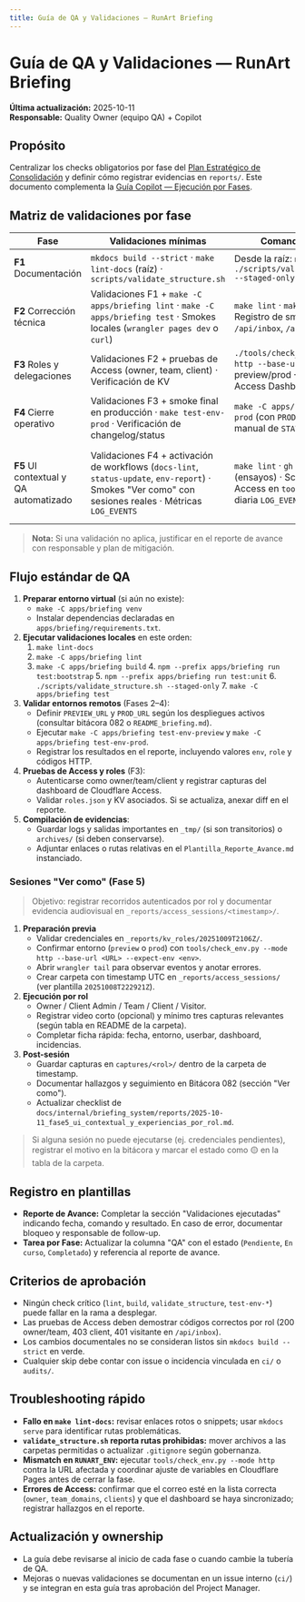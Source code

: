 ```yaml
---
title: Guía de QA y Validaciones — RunArt Briefing
---
```

# Guía de QA y Validaciones — RunArt Briefing

**Última actualización:** 2025-10-11  
**Responsable:** Quality Owner (equipo QA) + Copilot

## Propósito
Centralizar los checks obligatorios por fase del [Plan Estratégico de Consolidación](../plans/Plan_Estrategico_Consolidacion_Runart_Briefing.md) y definir cómo registrar evidencias en `reports/`. Este documento complementa la [Guía Copilot — Ejecución por Fases](./Guia_Copilot_Ejecucion_Fases.md).

## Matriz de validaciones por fase
| Fase | Validaciones mínimas | Comandos/acciones | Evidencia requerida |
| --- | --- | --- | --- |
| **F1** Documentación | `mkdocs build --strict` · `make lint-docs` (raíz) · `scripts/validate_structure.sh` | Desde la raíz: `make lint-docs` · `./scripts/validate_structure.sh --staged-only` | Log de comandos + listado de páginas afectadas en el reporte F1 |
| **F2** Corrección técnica | Validaciones F1 + `make -C apps/briefing lint` · `make -C apps/briefing test` · Smokes locales (`wrangler pages dev` o `curl`) | `make lint` · `make test` en la raíz · Registro de smokes `/api/whoami`, `/api/inbox`, `/api/decisiones` | Tabla de resultados QA con estatus por endpoint/pipeline |
| **F3** Roles y delegaciones | Validaciones F2 + pruebas de Access (owner, team, client) · Verificación de KV | `./tools/check_env.py --mode http --base-url <URL>` para preview/prod · Capturas de Access Dashboard | Capturas/logs de Access, dumps `roles.json` versionado, resultados de `check_env.py` |
| **F4** Cierre operativo | Validaciones F3 + smoke final en producción · `make test-env-prod` · Verificación de changelog/status | `make -C apps/briefing test-env-prod` (con `PROD_URL`) · Revisión manual de `STATUS.md` | Reporte final con tabla de validaciones y enlace a bitácora 082 |
| **F5** UI contextual y QA automatizado | Validaciones F4 + activación de workflows (`docs-lint`, `status-update`, `env-report`) · Smokes "Ver como" con sesiones reales · Métricas `LOG_EVENTS` | `make lint` · `gh workflow run <id>` (ensayos) · Scripts smoke Access en `tools/` · Extracción diaria `LOG_EVENTS` | Logs de workflows en `_reports/qa_runs/` · Capturas `_reports/access_sessions/` · Dashboard observabilidad documentado |

> **Nota:** Si una validación no aplica, justificar en el reporte de avance con responsable y plan de mitigación.

## Flujo estándar de QA
1. **Preparar entorno virtual** (si aún no existe):
   - `make -C apps/briefing venv`
   - Instalar dependencias declaradas en `apps/briefing/requirements.txt`.
2. **Ejecutar validaciones locales** en este orden:
   1. `make lint-docs`
   2. `make -C apps/briefing lint`
   3. `make -C apps/briefing build`
      4. `npm --prefix apps/briefing run test:bootstrap`
      5. `npm --prefix apps/briefing run test:unit`
      6. `./scripts/validate_structure.sh --staged-only`
      7. `make -C apps/briefing test`
3. **Validar entornos remotos** (Fases 2–4):
   - Definir `PREVIEW_URL` y `PROD_URL` según los despliegues activos (consultar bitácora 082 o `README_briefing.md`).
   - Ejecutar `make -C apps/briefing test-env-preview` y `make -C apps/briefing test-env-prod`.
   - Registrar los resultados en el reporte, incluyendo valores `env`, `role` y códigos HTTP.
4. **Pruebas de Access y roles** (F3):
   - Autenticarse como owner/team/client y registrar capturas del dashboard de Cloudflare Access.
   - Validar `roles.json` y KV asociados. Si se actualiza, anexar diff en el reporte.
5. **Compilación de evidencias**:
   - Guardar logs y salidas importantes en `_tmp/` (si son transitorios) o `archives/` (si deben conservarse).
   - Adjuntar enlaces o rutas relativas en el `Plantilla_Reporte_Avance.md` instanciado.

### Sesiones "Ver como" (Fase 5)
> Objetivo: registrar recorridos autenticados por rol y documentar evidencia audiovisual en `_reports/access_sessions/<timestamp>/`.

1. **Preparación previa**
   - Validar credenciales en `_reports/kv_roles/20251009T2106Z/`.
   - Confirmar entorno (`preview` o `prod`) con `tools/check_env.py --mode http --base-url <URL> --expect-env <env>`.
   - Abrir `wrangler tail` para observar eventos y anotar errores.
   - Crear carpeta con timestamp UTC en `_reports/access_sessions/` (ver plantilla `20251008T222921Z`).
2. **Ejecución por rol**
   - Owner / Client Admin / Team / Client / Visitor.
   - Registrar video corto (opcional) y mínimo tres capturas relevantes (según tabla en README de la carpeta).
   - Completar ficha rápida: fecha, entorno, userbar, dashboard, incidencias.
3. **Post-sesión**
   - Guardar capturas en `captures/<rol>/` dentro de la carpeta de timestamp.
   - Documentar hallazgos y seguimiento en Bitácora 082 (sección "Ver como").
   - Actualizar checklist de `docs/internal/briefing_system/reports/2025-10-11_fase5_ui_contextual_y_experiencias_por_rol.md`.

> Si alguna sesión no puede ejecutarse (ej. credenciales pendientes), registrar el motivo en la bitácora y marcar el estado como 🟡 en la tabla de la carpeta.

## Registro en plantillas
- **Reporte de Avance:** Completar la sección "Validaciones ejecutadas" indicando fecha, comando y resultado. En caso de error, documentar bloqueo y responsable de follow-up.
- **Tarea por Fase:** Actualizar la columna "QA" con el estado (`Pendiente`, `En curso`, `Completado`) y referencia al reporte de avance.

## Criterios de aprobación
- Ningún check crítico (`lint`, `build`, `validate_structure`, `test-env-*`) puede fallar en la rama a desplegar.
- Las pruebas de Access deben demostrar códigos correctos por rol (200 owner/team, 403 client, 401 visitante en `/api/inbox`).
- Los cambios documentales no se consideran listos sin `mkdocs build --strict` en verde.
- Cualquier skip debe contar con issue o incidencia vinculada en `ci/` o `audits/`.

## Troubleshooting rápido
- **Fallo en `make lint-docs`:** revisar enlaces rotos o snippets; usar `mkdocs serve` para identificar rutas problemáticas.
- **`validate_structure.sh` reporta rutas prohibidas:** mover archivos a las carpetas permitidas o actualizar `.gitignore` según gobernanza.
- **Mismatch en `RUNART_ENV`:** ejecutar `tools/check_env.py --mode http` contra la URL afectada y coordinar ajuste de variables en Cloudflare Pages antes de cerrar la fase.
- **Errores de Access:** confirmar que el correo esté en la lista correcta (`owner`, `team_domains`, `clients`) y que el dashboard se haya sincronizado; registrar hallazgos en el reporte.

## Actualización y ownership
- La guía debe revisarse al inicio de cada fase o cuando cambie la tubería de QA.
- Mejoras o nuevas validaciones se documentan en un issue interno (`ci/`) y se integran en esta guía tras aprobación del Project Manager.
